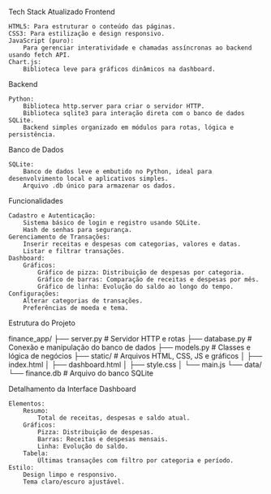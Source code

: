 Tech Stack Atualizado
Frontend

    HTML5: Para estruturar o conteúdo das páginas.
    CSS3: Para estilização e design responsivo.
    JavaScript (puro):
        Para gerenciar interatividade e chamadas assíncronas ao backend usando fetch API.
    Chart.js:
        Biblioteca leve para gráficos dinâmicos na dashboard.

Backend

    Python:
        Biblioteca http.server para criar o servidor HTTP.
        Biblioteca sqlite3 para interação direta com o banco de dados SQLite.
        Backend simples organizado em módulos para rotas, lógica e persistência.

Banco de Dados

    SQLite:
        Banco de dados leve e embutido no Python, ideal para desenvolvimento local e aplicativos simples.
        Arquivo .db único para armazenar os dados.

Funcionalidades

    Cadastro e Autenticação:
        Sistema básico de login e registro usando SQLite.
        Hash de senhas para segurança.
    Gerenciamento de Transações:
        Inserir receitas e despesas com categorias, valores e datas.
        Listar e filtrar transações.
    Dashboard:
        Gráficos:
            Gráfico de pizza: Distribuição de despesas por categoria.
            Gráfico de barras: Comparação de receitas e despesas por mês.
            Gráfico de linha: Evolução do saldo ao longo do tempo.
    Configurações:
        Alterar categorias de transações.
        Preferências de moeda e tema.

Estrutura do Projeto

finance_app/
├── server.py           # Servidor HTTP e rotas
├── database.py         # Conexão e manipulação do banco de dados
├── models.py           # Classes e lógica de negócios
├── static/             # Arquivos HTML, CSS, JS e gráficos
│   ├── index.html
│   ├── dashboard.html
│   ├── style.css
│   └── main.js
└── data/
    └── finance.db      # Arquivo do banco SQLite

Detalhamento da Interface
Dashboard

    Elementos:
        Resumo:
            Total de receitas, despesas e saldo atual.
        Gráficos:
            Pizza: Distribuição de despesas.
            Barras: Receitas e despesas mensais.
            Linha: Evolução do saldo.
        Tabela:
            Últimas transações com filtro por categoria e período.
    Estilo:
        Design limpo e responsivo.
        Tema claro/escuro ajustável.